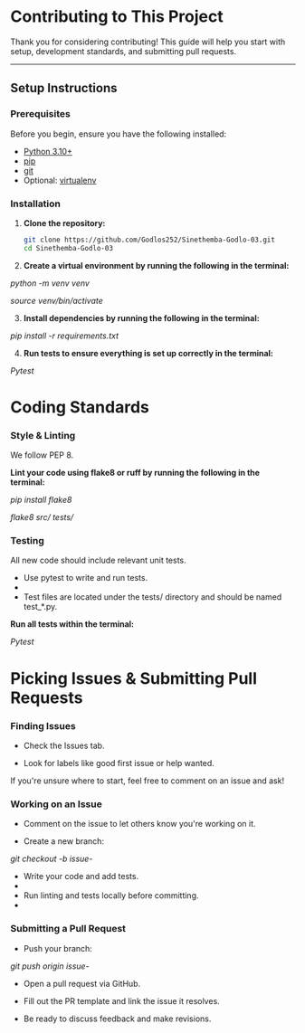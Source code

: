 
# Contributing to This Project

Thank you for considering contributing! 
This guide will help you start with setup, development standards, and submitting pull requests.

---

## Setup Instructions

### Prerequisites

Before you begin, ensure you have the following installed:

- [Python 3.10+](https://www.python.org/downloads/)
- [pip](https://pip.pypa.io/)
- [git](https://git-scm.com/)
- Optional: [virtualenv](https://virtualenv.pypa.io/)

### Installation

1. **Clone the repository:**

   ```bash
   git clone https://github.com/Godlos252/Sinethemba-Godlo-03.git
   cd Sinethemba-Godlo-03
2. **Create a virtual environment by running the following in the terminal:**

  *python -m venv venv*
  
  *source venv/bin/activate*

3. **Install dependencies by running the following in the terminal:**
   
  *pip install -r requirements.txt*

4. **Run tests to ensure everything is set up correctly  in the terminal:**
   
  *Pytest*

# Coding Standards

### Style & Linting

We follow PEP 8.

**Lint your code using flake8 or ruff by running the following in the terminal:**

*pip install flake8*

*flake8 src/ tests/*

### Testing

All new code should include relevant unit tests.

-	Use pytest to write and run tests.
-	
-	Test files are located under the tests/ directory and should be named test_*.py.
  
**Run all tests within the terminal:**

*Pytest*

# Picking Issues & Submitting Pull Requests

### Finding Issues

-	Check the Issues tab.

-	Look for labels like good first issue or help wanted.

If you're unsure where to start, feel free to comment on an issue and ask!

### Working on an Issue

-	Comment on the issue to let others know you're working on it.
  
-	Create a new branch:
  
*git checkout -b issue-*

-	Write your code and add tests.
-	
-	Run linting and tests locally before committing.
-	
### Submitting a Pull Request

-	Push your branch:
  
*git push origin issue-*

-	Open a pull request via GitHub.
  
-	Fill out the PR template and link the issue it resolves.
  
-	Be ready to discuss feedback and make revisions.

